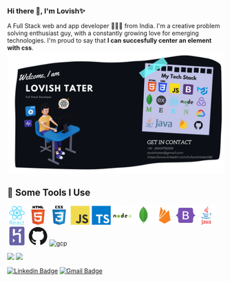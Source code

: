 ### Hi there 👋, I'm Lovish✨
A Full Stack web and app developer 👨🏻‍💻 from India. I'm a creative problem solving enthusiast guy, with a constantly growing love for emerging technologies. I'm proud to say that **I can succesfully center an element with css**.
![Banner Lovish](https://github.com/lovishtater/lovishtater/blob/main/LovishGithubBanner.png)
<!-- <img width="48%" src="http://github-readme-streak-stats.herokuapp.com?user=lovishtater"> -->
<h2>🚀 Some Tools I Use</h2>
<p align="left">
  <img src="https://raw.githubusercontent.com/devicons/devicon/master/icons/react/react-original-wordmark.svg" alt="react" width="45" height="45" />
  <img src="https://raw.githubusercontent.com/devicons/devicon/master/icons/html5/html5-original-wordmark.svg" alt="html5" width="45" height="45" />
  <img src="https://raw.githubusercontent.com/devicons/devicon/master/icons/css3/css3-original-wordmark.svg" alt="css3" width="45" height="45" />
  <img src="https://raw.githubusercontent.com/devicons/devicon/master/icons/javascript/javascript-original.svg" alt="javascript" width="45" height="45" />
  <img src="https://raw.githubusercontent.com/devicons/devicon/master/icons/typescript/typescript-original.svg" alt="typescript" width="45" height="45" />
  <img src="https://raw.githubusercontent.com/devicons/devicon/master/icons/nodejs/nodejs-original-wordmark.svg" alt="nodejs" width="45" height="45" />
  <img src="https://raw.githubusercontent.com/devicons/devicon/master/icons/mongodb/mongodb-original.svg" alt="mongodb" width="45" height="45" />
  <img src="https://raw.githubusercontent.com/devicons/devicon/master/icons/firebase/firebase-plain.svg" alt="firebase" width="45" height="45" />
  <img src="https://raw.githubusercontent.com/devicons/devicon/master/icons/bootstrap/bootstrap-plain.svg" alt="bootstrap" width="45" height="45" /> 
  <img src="https://raw.githubusercontent.com/devicons/devicon/master/icons/java/java-original-wordmark.svg" alt="java" width="45" height="45" />
  <img src="https://raw.githubusercontent.com/devicons/devicon/master/icons/heroku/heroku-plain.svg" alt="heroku" width="45" height="45" />
  <img src="https://raw.githubusercontent.com/devicons/devicon/master/icons/github/github-original.svg" alt="github" width="45" height="45" />
  <img src="https://www.vectorlogo.zone/logos/google_cloud/google_cloud-icon.svg" alt="gcp" width="45" height="45" />
</p>

<p align="left">
<img src="https://github-readme-stats.vercel.app/api?username=lovishtater&show_icons=true&hide=issues&hide_border=true">
<img width="48%" src="https://github-readme-stats.vercel.app/api/top-langs/?username=lovishtater&hide=TeX&layout=compact">
</p>

[![Linkedin Badge](https://img.shields.io/badge/-LovishTater-blue?style=flat-square&logo=Linkedin&logoColor=white&link=https://www.linkedin.com/in/lovishtater08)](https://www.linkedin.com/in/lovishtater08)
[![Gmail Badge](https://img.shields.io/badge/-lovishtater@gmail.com-c14438?style=flat-square&logo=Gmail&logoColor=white&link=mailto:lovishtater@gmail.com)](mailto:lovishtater@gmail.com)
